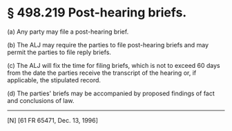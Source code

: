 # § 498.219   Post-hearing briefs.

(a) Any party may file a post-hearing brief.


(b) The ALJ may require the parties to file post-hearing briefs and may permit the parties to file reply briefs.


(c) The ALJ will fix the time for filing briefs, which is not to exceed 60 days from the date the parties receive the transcript of the hearing or, if applicable, the stipulated record.


(d) The parties' briefs may be accompanied by proposed findings of fact and conclusions of law.



---

[N] [61 FR 65471, Dec. 13, 1996]




